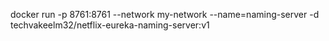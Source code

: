 
docker run -p 8761:8761 --network my-network --name=naming-server -d techvakeelm32/netflix-eureka-naming-server:v1


